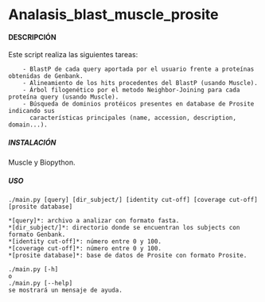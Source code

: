 # Analasis_blast_muscle_prosite

#### DESCRIPCIÓN 

Este script realiza las siguientes tareas:

        - BlastP de cada query aportada por el usuario frente a proteínas obtenidas de Genbank.
        - Alineamiento de los hits procedentes del BlastP (usando Muscle).
        - Árbol filogenético por el metodo Neighbor-Joining para cada proteína query (usando Muscle).
        - Búsqueda de dominios protéicos presentes en database de Prosite indicando sus
          características principales (name, accession, description, domain...).
          
##### INSTALACIÓN

Muscle y Biopython.


##### USO 

    ./main.py [query] [dir_subject/] [identity cut-off] [coverage cut-off] [prosite database]
    
    *[query]*: archivo a analizar con formato fasta.
    *[dir_subject/]*: directorio donde se encuentran los subjects con formato Genbank.
    *[identity cut-off]*: número entre 0 y 100.
    *[coverage cut-off]*: número entre 0 y 100.
    *[prosite database]*: base de datos de Prosite con formato Prosite.
    
    ./main.py [-h]
    o
    ./main.py [--help]
    se mostrará un mensaje de ayuda.    

